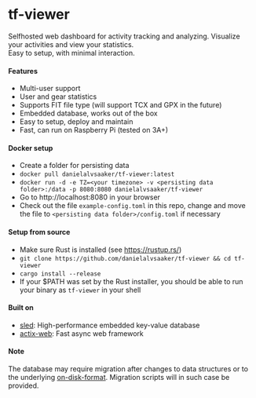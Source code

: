 # tf-viewer
Selfhosted web dashboard for activity tracking and analyzing. Visualize your activities and view your statistics.  
Easy to setup, with minimal interaction.


#### Features
- Multi-user support
- User and gear statistics
- Supports FIT file type (will support TCX and GPX in the future)
- Embedded database, works out of the box
- Easy to setup, deploy and maintain
- Fast, can run on Raspberry Pi (tested on 3A+)

#### Docker setup
- Create a folder for persisting data
- `docker pull danielalvsaaker/tf-viewer:latest`
- `docker run -d -e TZ=<your timezone> -v <persisting data folder>:/data -p 8080:8080 danielalvsaaker/tf-viewer`
- Go to http://localhost:8080 in your browser
- Check out  the file `example-config.toml` in this repo, change and move the file to `<persisting data folder>/config.toml` if necessary

#### Setup from source
- Make sure Rust is installed (see https://rustup.rs/)
- `git clone https://github.com/danielalvsaaker/tf-viewer && cd tf-viewer`
- `cargo install --release`
- If your $PATH was set by the Rust installer, you should be able to run your binary as `tf-viewer` in your shell

#### Built on
- [sled](https://github.com/spacejam/sled): High-performance embedded key-value database
- [actix-web](https://actix.rs): Fast async web framework

#### Note
The database may require migration after changes to data structures or to the underlying [on-disk-format](https://github.com/spacejam/sled#known-issues-warnings).
Migration scripts will in such case be provided.
